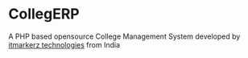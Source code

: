 CollegERP
=========

A PHP based opensource College Management System developed by <a href="itmarkerz.co.in">itmarkerz technologies</a> from India
